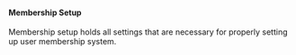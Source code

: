 #### Membership Setup

Membership setup holds all settings that are necessary for properly setting up user membership system.



